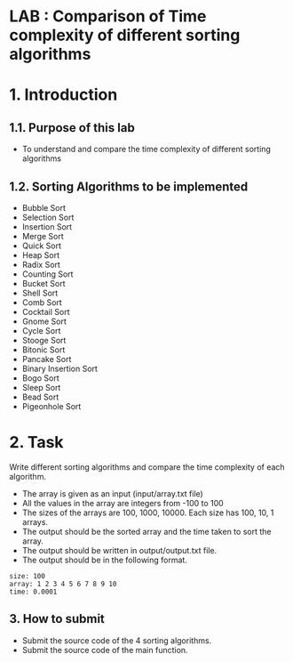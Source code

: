 # LAB : Comparison of Time complexity of different sorting algorithms
# 1. Introduction
## 1.1. Purpose of this lab
- To understand and compare the time complexity of different sorting algorithms

## 1.2. Sorting Algorithms to be implemented
- Bubble Sort
- Selection Sort
- Insertion Sort
- Merge Sort
- Quick Sort
- Heap Sort
- Radix Sort
- Counting Sort
- Bucket Sort
- Shell Sort
- Comb Sort
- Cocktail Sort
- Gnome Sort
- Cycle Sort
- Stooge Sort
- Bitonic Sort
- Pancake Sort
- Binary Insertion Sort
- Bogo Sort
- Sleep Sort
- Bead Sort
- Pigeonhole Sort

# 2. Task
Write different sorting algorithms and compare the time complexity of each algorithm.
- The array is given as an input (input/array.txt file)
- All the values in the array are integers from -100 to 100
- The sizes of the arrays are 100, 1000, 10000. Each size has 100, 10, 1 arrays.
- The output should be the sorted array and the time taken to sort the array.
- The output should be written in output/output.txt file.
- The output should be in the following format.
```
size: 100
array: 1 2 3 4 5 6 7 8 9 10
time: 0.0001
```

## 3. How to submit
- Submit the source code of the 4 sorting algorithms.
- Submit the source code of the main function.